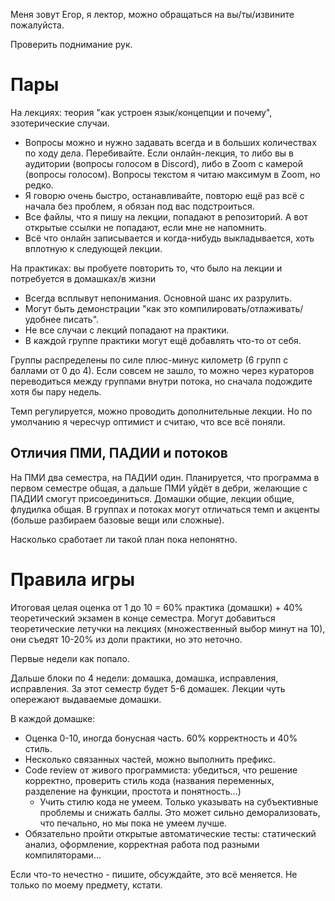 Меня зовут Егор, я лектор, можно обращаться на вы/ты/извините пожалуйста.

Проверить поднимание рук.

# Пары
На лекциях: теория "как устроен язык/концепции и почему", эзотерические случаи.

* Вопросы можно и нужно задавать всегда и в больших количествах по ходу дела. Перебивайте.
  Если онлайн-лекция, то либо вы в аудитории (вопросы голосом в Discord), либо в Zoom с камерой (вопросы голосом).
  Вопросы текстом я читаю максимум в Zoom, но редко.
* Я говорю очень быстро, останавливайте, повторю ещё раз всё с начала без проблем, я обязан под вас подстроиться.
* Все файлы, что я пишу на лекции, попадают в репозиторий. А вот открытые ссылки не попадают, если мне не напомнить.
* Всё что онлайн записывается и когда-нибудь выкладывается, хоть вплотную к следующей лекции.

На практиках: вы пробуете повторить то, что было на лекции и потребуется в домашках/в жизни

* Всегда всплывут непонимания. Основной шанс их разрулить.
* Могут быть демонстрации "как это компилировать/отлаживать/удобнее писать".
* Не все случаи с лекций попадают на практики.
* В каждой группе практики могут ещё добавлять что-то от себя.

Группы распределены по силе плюс-минус километр (6 групп с баллами от 0 до 4).
Если совсем не зашло, то можно через кураторов переводиться между группами внутри потока, но сначала подождите хотя бы пару недель.

Темп регулируется, можно проводить дополнительные лекции.
Но по умолчанию я чересчур оптимист и считаю, что все всё поняли.

## Отличия ПМИ, ПАДИИ и потоков
На ПМИ два семестра, на ПАДИИ один.
Планируется, что программа в первом семестре общая, а дальше ПМИ уйдёт в дебри, желающие с ПАДИИ смогут присоединиться.
Домашки общие, лекции общие, флудилка общая.
В группах и потоках могут отличаться темп и акценты (больше разбираем базовые вещи или сложные).

Насколько сработает ли такой план пока непонятно.

# Правила игры
Итоговая целая оценка от 1 до 10 = 60% практика (домашки) + 40% теоретический экзамен в конце семестра.
Могут добавиться теоретические летучки на лекциях (множественный выбор минут на 10), они съедят 10-20% из доли практики, но это неточно.

Первые недели как попало.

Дальше блоки по 4 недели: домашка, домашка, исправления, исправления.
За этот семестр будет 5-6 домашек.
Лекции чуть опережают выдаваемые домашки.

В каждой домашке:

* Оценка 0-10, иногда бонусная часть. 60% корректность и 40% стиль.
* Несколько связанных частей, можно выполнить префикс.
* Code review от живого программиста: убедиться, что решение корректно, проверить стиль кода (названия переменных, разделение на функции, простота и понятность...)
    * Учить стилю кода не умеем. Только указывать на субъективные проблемы и снижать баллы. Это может сильно деморализовать, что печально, но мы пока не умеем лучше.
* Обязательно пройти открытые автоматические тесты: статический анализ, оформление, корректная работа под разными компиляторами...

Если что-то нечестно - пишите, обсуждайте, это всё меняется.
Не только по моему предмету, кстати.
